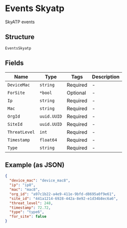 
# Events Skyatp

SkyATP events

## Structure

`EventsSkyatp`

## Fields

| Name | Type | Tags | Description |
|  --- | --- | --- | --- |
| `DeviceMac` | `string` | Required | - |
| `ForSite` | `*bool` | Optional | - |
| `Ip` | `string` | Required | - |
| `Mac` | `string` | Required | - |
| `OrgId` | `uuid.UUID` | Required | - |
| `SiteId` | `uuid.UUID` | Required | - |
| `ThreatLevel` | `int` | Required | - |
| `Timestamp` | `float64` | Required | - |
| `Type` | `string` | Required | - |

## Example (as JSON)

```json
{
  "device_mac": "device_mac8",
  "ip": "ip8",
  "mac": "mac8",
  "org_id": "a97c1b22-a4e9-411e-9bfd-d8695a0f9e61",
  "site_id": "441a1214-6928-442a-8e92-e1d34b8ec6a6",
  "threat_level": 248,
  "timestamp": 72.72,
  "type": "type6",
  "for_site": false
}
```

